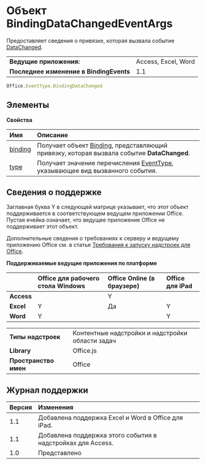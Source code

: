
# Объект BindingDataChangedEventArgs
Предоставляет сведения о привязке, которая вызвала событие [DataChanged](../../reference/shared/binding.bindingdatachangedevent.md).

|||
|:-----|:-----|
|**Ведущие приложения:**|Access, Excel, Word|
|**Последнее изменение в BindingEvents**|1.1|

```js
Office.EventType.BindingDataChanged
```


## Элементы


**Свойства**


|**Имя**|**Описание**|
|:-----|:-----|
|[binding](../../reference/shared/binding.bindingdatachangedeventargs.binding.md)|Получает объект [Binding](../../reference/shared/binding.md), представляющий привязку, которая вызвала событие **DataChanged**.|
|[type](../../reference/shared/binding.bindingdatachangedeventargs.type.md)|Получает значение перечисления [EventType](../../reference/shared/eventtype-enumeration.md), указывающее вид вызванного события.|

## Сведения о поддержке


Заглавная буква Y в следующей матрице указывает, что этот объект поддерживается в соответствующем ведущем приложении Office. Пустая ячейка означает, что ведущее приложение Office не поддерживает этот объект.

Дополнительные сведения о требованиях к серверу и ведущему приложению Office см. в статье [Требования к запуску надстроек для Office](../../docs/overview/requirements-for-running-office-add-ins.md).


**Поддерживаемые ведущие приложения по платформе**


||**Office для рабочего стола Windows**|**Office Online (в браузере)**|**Office для iPad**|
|:-----|:-----|:-----|:-----|
|**Access**||Y||
|**Excel**|Y|Да|Y|
|**Word**|Y||Y|

|||
|:-----|:-----|
|**Типы надстроек**|Контентные надстройки и надстройки области задач|
|**Library**|Office.js|
|**Пространство имен**|Office|

## Журнал поддержки




|**Версия**|**Изменения**|
|:-----|:-----|
|1.1|Добавлена поддержка Excel и Word в Office для iPad.|
|1.1|Добавлена поддержка этого события в надстройках для Access.|
|1.0|Представлено|
